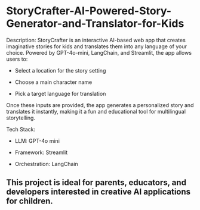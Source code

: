 # StoryCrafter-AI-Powered-Story-Generator-and-Translator-for-Kids
Description:
StoryCrafter is an interactive AI-based web app that creates imaginative stories for kids and translates them into any language of your choice. Powered by GPT-4o-mini, LangChain, and Streamlit, the app allows users to:

* Select a location for the story setting

* Choose a main character name

* Pick a target language for translation

Once these inputs are provided, the app generates a personalized story and translates it instantly, making it a fun and educational tool for multilingual storytelling.

Tech Stack:
* LLM: GPT-4o mini

* Framework: Streamlit

* Orchestration: LangChain

## This project is ideal for parents, educators, and developers interested in creative AI applications for children.
